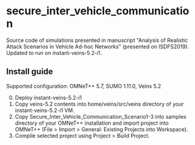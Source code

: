 # secure_inter_vehicle_communication
Source code of simulations presented in manuscript "Analysis of Realistic Attack Scenarios in Vehicle Ad-hoc Networks" (presented on ISDFS2019). Updated to run on instant-veins-5.2-i1.

## Install guide

Supported configuration: OMNeT++ 5.7, SUMO 1.11.0, Veins 5.2

0. Deploy instant-veins-5.2-i1
1. Copy veins-5.2 contents into home/veins/src/veins directory of your instant-veins-5.2-i1 VM.
2. Copy Secure_Inter_Vehicle_Communication_Scenario1-3 into samples directory of your OMNeT++ installation and import project into OMNeT++ (File > Import > General: Existing Projects into Workspace).
3. Compile selected project using Project > Build Project.
